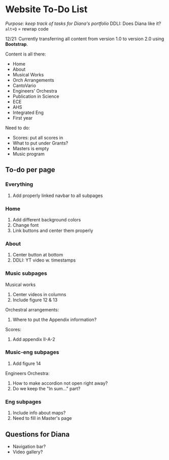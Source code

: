 # Website To-Do List
*Purpose: keep track of tasks for Diana's portfolio*
DDLI: Does Diana like it?
`alt+Q` = rewrap code

12/21: Currently transferring all content from version 1.0 to version 2.0 using **Bootstrap**. 

Content is all there:
- Home
- About
- Musical Works
- Orch Arrangements
- CantoVario
- Engineers' Orchestra
- Publication in Science
- ECE
- AHS
- Integrated Eng
- First year

Need to do:
- Scores: put all scores in
- What to put under Grants?
- Masters is empty
- Music program

## To-do per page
### **Everything**
1. Add properly linked navbar to all subpages

### Home
1. Add different background colors
2. Change font
3. Link buttons and center them properly

### About
1. Center button at bottom
2. DDLI: YT video w. timestamps

### Music subpages
Musical works
1. Center videos in columns
2. Include figure 12 & 13

Orchestral arrangements:
1. Where to put the Appendix information?

Scores: 
1. Add appendix II-A-2

### Music-eng subpages
1. Add figure 14

Engineers Orchestra:
1. How to make accordion not open right away?
2. Do we keep the "In sum..." part?

### Eng subpages
1. Include info about maps?
2. Need to fill in Master's page

## Questions for Diana
- Navigation bar?
- Video gallery?